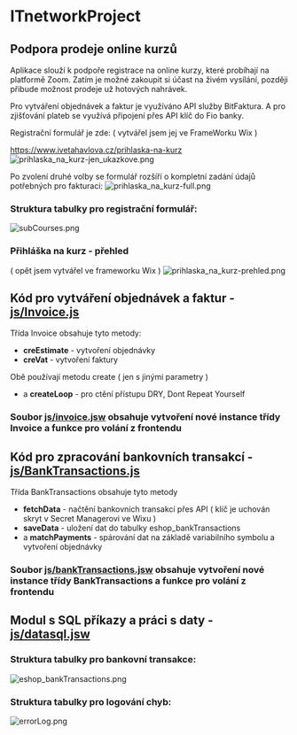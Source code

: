 # ITnetworkProject
## Podpora prodeje online kurzů

Aplikace slouží k podpoře registrace na online kurzy, které probíhají na platformě Zoom.
Zatím je možné zakoupit si účast na živém vysílání, později přibude možnost prodeje už hotových nahrávek.

Pro vytváření objednávek a faktur je využíváno API služby BitFaktura.
A pro zjišťování plateb se využívá připojení přes API klíč do Fio banky.

Registrační formulář je zde:
( vytvářel jsem jej ve FrameWorku Wix )

https://www.ivetahavlova.cz/prihlaska-na-kurz
![prihlaska_na_kurz-jen_ukazkove.png](img/prihlaska_na_kurz-jen_ukazkove.png)

Po zvolení druhé volby se formulář rozšíří o kompletní zadání údajů potřebných pro fakturaci:
![prihlaska_na_kurz-full.png](img/prihlaska_na_kurz-full.png)

### Struktura tabulky pro registrační formulář:
![subCourses.png](img/subCourses.png)

### Přihláška na kurz - přehled
( opět jsem vytvářel ve frameworku Wix )
![prihlaska_na_kurz-prehled.png](img/prihlaska_na_kurz-prehled.png)

## Kód pro vytváření objednávek a faktur - [js/Invoice.js](js/Invoice.js)

Třída Invoice obsahuje tyto metody:
- **creEstimate** - vytvoření objednávky 
- **creVat** - vytvoření faktury

Obě používají metodu create ( jen s jinými parametry )
- a **createLoop** - pro ctění přístupu DRY, Dont Repeat Yourself

### Soubor [js/invoice.jsw](js/invoice.jsw) obsahuje vytvoření nové instance třídy Invoice a funkce pro volání z frontendu

## Kód pro zpracování bankovních transakcí - [js/BankTransactions.js](js/BankTransactions.js)

Třída BankTransactions obsahuje tyto metody
- **fetchData** - načtění bankovních transakcí přes API ( klíč je uchován skryt v Secret Managerovi ve Wixu )
- **saveData** - uložení dat do tabulky eshop_bankTransactions
- a **matchPayments** - spárování dat na základě variabilního symbolu a vytvoření objednávky

### Soubor [js/bankTransactions.jsw](js/bankTransactions.jsw) obsahuje vytvoření nové instance třídy BankTransactions a funkce pro volání z frontendu

## Modul s SQL příkazy a práci s daty - [js/datasql.jsw](js/datasql.jsw)

### Struktura tabulky pro bankovní transakce:
![eshop_bankTransactions.png](img/eshop_bankTransactions.png)

### Struktura tabulky pro logování chyb:
![errorLog.png](img/errorLog.png)
